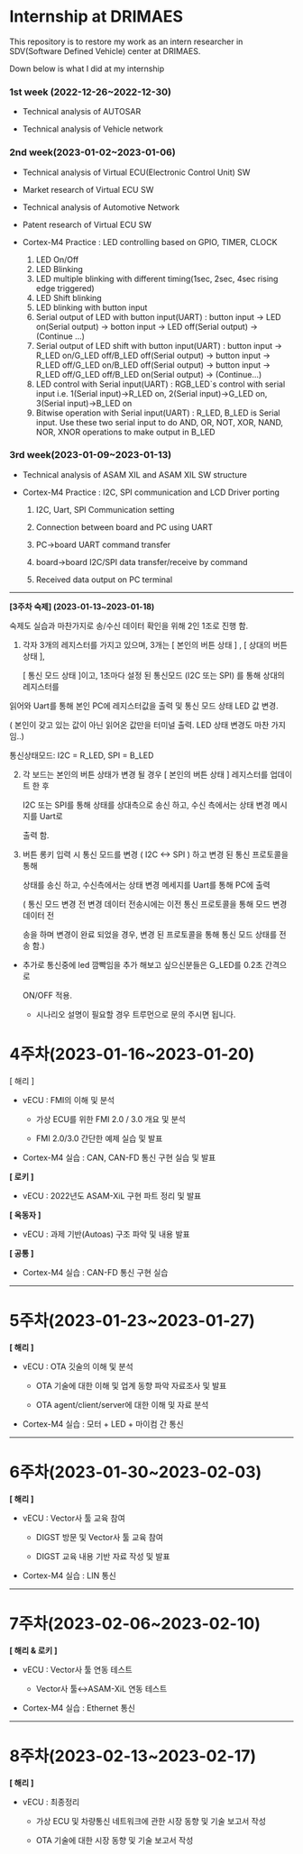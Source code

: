 # Internship at DRIMAES

This repository is to restore my work as an intern researcher in SDV(Software Defined Vehicle) center at DRIMAES.

Down below is what I did at my internship

### **1st week (2022-12-26~2022-12-30)**

- Technical analysis of AUTOSAR 

- Technical analysis of Vehicle network    

### **2nd week(2023-01-02~2023-01-06)**

- Technical analysis of Virtual ECU(Electronic Control Unit) SW

- Market research of Virtual ECU SW

- Technical analysis of Automotive Network

- Patent research of Virtual ECU SW

- Cortex-M4 Practice : LED controlling based on GPIO, TIMER, CLOCK
  1. LED On/Off
  2. LED Blinking
  3. LED multiple blinking with different timing(1sec, 2sec, 4sec rising edge triggered)
  4. LED Shift blinking
  5. LED blinking with button input
  6. Serial output of LED with button input(UART) : button input -> LED on(Serial output) -> botton input -> LED off(Serial output) -> (Continue ...)
  7. Serial output of LED shift with button input(UART) : button input -> R_LED on/G_LED off/B_LED off(Serial output) -> button input -> R_LED off/G_LED on/B_LED          off(Serial output) -> button input -> R_LED off/G_LED off/B_LED on(Serial output) -> (Continue...)
  8. LED control with Serial input(UART) : RGB_LED`s control with serial input i.e. 1(Serial input)->R_LED on, 2(Serial input)->G_LED on, 3(Serial input)->B_LED on
  9. Bitwise operation with Serial input(UART) : R_LED, B_LED is Serial input. Use these two serial input to do AND, OR, NOT, XOR, NAND, NOR, XNOR operations to make      output in B_LED

### **3rd week(2023-01-09~2023-01-13)**

- Technical analysis of ASAM XIL and ASAM XIL SW structure
    
- Cortex-M4 Practice : I2C, SPI communication and LCD Driver porting
  1. I2C, Uart, SPI Communication setting

  2. Connection between board and PC using UART
  
  3. PC->board UART command transfer

  4. board->board I2C/SPI data transfer/receive by command

  5. Received data output on PC terminal


---


**[3주차 숙제] (2023-01-13~2023-01-18)**

숙제도 실습과 마찬가지로 송/수신 데이터 확인을 위해 2인 1조로 진행 함. 

1)  각자 3개의 레지스터를 가지고 있으며, 3개는 [ 본인의 버튼 상태 ] , [ 상대의 버튼 상태 ],

    [ 통신 모드 상태 ]이고, 1초마다 설정 된 통신모드 (I2C 또는 SPI) 를 통해 상대의 레지스터를 

   읽어와 Uart를 통해  본인 PC에 레지스터값을 출력 및 통신 모드 상태 LED 값 변경.

   ( 본인이 갖고 있는 값이 아닌 읽어온 값만을 터미널 출력. LED 상태 변경도 마찬 가지 임..)

   통신상태모드: I2C = R_LED, SPI = B_LED

2) 각 보드는 본인의 버튼 상태가 변경 될 경우 [ 본인의 버튼 상태 ] 레지스터를 업데이트 한 후  

    I2C 또는 SPI를 통해 상태를 상대측으로 송신 하고, 수신 측에서는 상태 변경 메시지를 Uart로 

   출력 함.

3) 버튼 롱키 입력 시 통신 모드를 변경 ( I2C <-> SPI ) 하고 변경 된 통신 프로토콜을 통해 

   상태를 송신 하고, 수신측에서는 상태 변경 메세지를 Uart를 통해 PC에 출력 

    ( 통신 모드 변경 전 변경 데이터 전송시에는 이전 통신 프로토콜을 통해 모드 변경 데이터 전

    송을 하며 변경이 완료 되었을 경우, 변경 된 프로토콜을 통해 통신 모드 상태를 전송 함.)

* 추가로 통신중에 led 깜빡임을 추가 해보고 싶으신분들은 G_LED를 0.2초 간격으로 

   ON/OFF 적용.

     * 시나리오 설명이 필요할 경우 트루먼으로 문의 주시면 됩니다.

# **4주차(2023-01-16~2023-01-20)**

[ 해리 ]

- vECU : FMI의 이해 및 분석
    
    - 가상 ECU를 위한 FMI 2.0 / 3.0 개요 및 분석
    
    - FMI 2.0/3.0 간단한 예제 실습 및 발표
    
- Cortex-M4 실습 : CAN, CAN-FD 통신 구현 실습 및 발표

**[ 로키 ]** 

- vECU : 2022년도 ASAM-XiL 구현 파트 정리 및 발표

**[ 옥동자 ]**

- vECU : 과제 기반(Autoas) 구조 파악 및 내용 발표
    
    

**[ 공통 ]**

- Cortex-M4 실습 : CAN-FD 통신 구현 실습

---

# **5주차(2023-01-23~2023-01-27)**

**[ 해리 ]**

- vECU : OTA 깃술의 이해 및 분석
    
    - OTA 기술에 대한 이해 및 업계 동향 파악 자료조사 및 발표
    
    - OTA agent/client/server에 대한 이해 및 자료 분석
    
- Cortex-M4 실습 : 모터 + LED + 마이컴 간 통신

---

# **6주차(2023-01-30~2023-02-03)**

**[ 해리 ]**

- vECU : Vector사 툴 교육 참여
    
    - DIGST 방문 및 Vector사 툴 교육 참여
    
    - DIGST 교육 내용 기반 자료 작성 및 발표 
    
- Cortex-M4 실습 : LIN 통신
    
    

---

# **7주차(2023-02-06~2023-02-10)**

**[ 해리 & 로키 ]**

- vECU : Vector사 툴 연동 테스트
    
    - Vector사 툴↔ASAM-XiL 연동 테스트
    
- Cortex-M4 실습 : Ethernet 통신
    
    

---

# **8주차(2023-02-13~2023-02-17)**

**[ 해리 ]**

- vECU : 최종정리
    
    - 가상 ECU 및 차량통신 네트워크에 관한 시장 동향 및 기술 보고서 작성
    
    - OTA 기술에 대한 시장 동향 및 기술 보고서 작성
